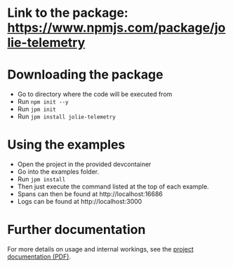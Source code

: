 # Link to the package: https://www.npmjs.com/package/jolie-telemetry

# Downloading the package
- Go to directory where the code will be executed from 
- Run ```npm init --y```
- Run ```jpm init```
- Run ```jpm install jolie-telemetry```

# Using the examples

- Open the project in the provided devcontainer
- Go into the examples folder.
- Run ```jpm install```
- Then just execute the command listed at the top of each example.
- Spans can then be found at http://localhost:16686
- Logs can be found at http://localhost:3000

# Further documentation

For more details on usage and internal workings, see the [project documentation (PDF)](./BachelorThesis.pdf). 